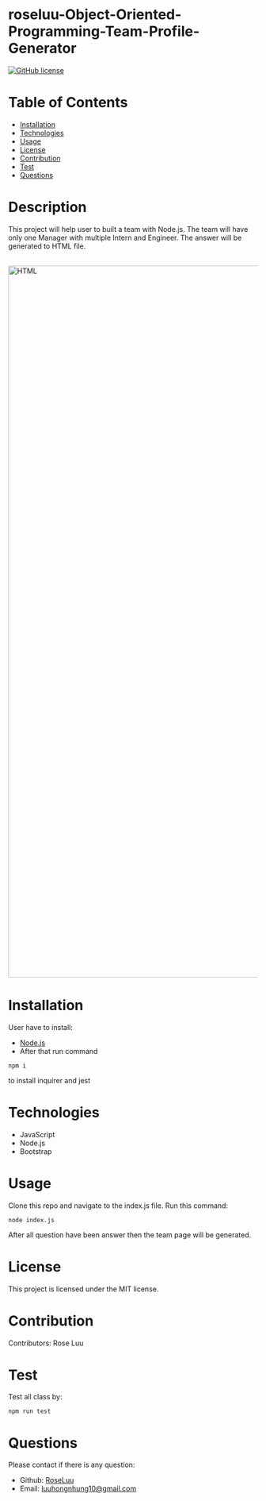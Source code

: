 # roseluu-Object-Oriented-Programming-Team-Profile-Generator

   [![GitHub license](https://img.shields.io/badge/license-MIT-blue.svg)](https://choosealicense.com/licenses/mit/#)

  # Table of Contents 
  * [Installation](#installation)
  * [Technologies](#technologies)
  * [Usage](#usage)
  * [License](#license)
  * [Contribution](#contribution)
  * [Test](#test)
  * [Questions](#questions)
 
  # Description
  This project will help user to built a team with Node.js. The team will have only one Manager with multiple Intern and Engineer. The answer will be generated to HTML file.

  <br />

  <img width="1434" alt="HTML" src="https://user-images.githubusercontent.com/89173968/137199895-12cb1e3b-5365-4bfd-a037-ff17a0a9e569.png">

  # Installation
  User have to install:
  * [Node.js](https://nodejs.org/en/download/)
  * After that run command
  ```
  npm i
  ```
  to install inquirer and jest

  # Technologies
  * JavaScript
  * Node.js
  * Bootstrap

  # Usage
  Clone this repo and navigate to the index.js file. Run this command:
  ```
  node index.js
  ```
  After all question have been answer then the team page will be generated.
  # License
  This project is licensed under the MIT license. 

  # Contribution
  ​Contributors: 
  Rose Luu

  # Test
  Test all class by:
  ```
  npm run test 
  ```

  # Questions
  Please contact if there is any question:
  - Github: [RoseLuu](https://github.com/RoseLuu)
  - Email: luuhongnhung10@gmail.com 